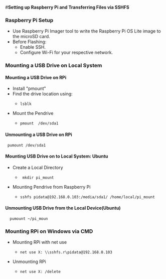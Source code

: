 #**Setting up Raspberry Pi and Transferring Files via SSHFS**

### Raspberry Pi Setup
 - Use Raspberry Pi Imager tool to write the Raspberry Pi OS Lite image to the microSD card.
 - Before Flashing:
	 - Enable SSH.
	 - Configure Wi-Fi for your respective network.

### Mounting a USB Drive on Local System 
 
#### Mounting a USB Drive on RPi
 - Install "pmount"
 - Find the drive location using:
	 -     lsblk
 - Mount the Pendrive
	 -     pmount  /dev/sda1

#### Unmounting a USB Drive on RPi
     pumount /dev/sda1
    
#### Mounting USB Drive on to Local System: Ubuntu
    
 - Create a Local Directory
	 -      mkdir pi_mount
 - Mounting Pendrive from Raspberry Pi
	 -     sshfs pidata@192.168.0.103:/media/sda1/ /home/local/pi_mount

#### Unmounting USB Drive from the Local Device(Ubuntu)
      pumount ~/pi_moun
 
### Mounting RPi on Windows via CMD
   - Mounting RPi with net use
	 -     net use X: \\sshfs.r\pidata@192.168.0.103
 - Unmounting RPi 
	 -     net use X: /delete